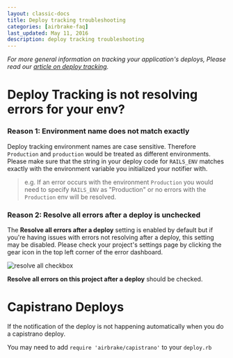 ```yaml
---
layout: classic-docs
title: Deploy tracking troubleshooting
categories: [airbrake-faq]
last_updated: May 11, 2016
description: deploy tracking troubleshooting
---
```


*For more general information on tracking your application's deploys, Please
read our [article on deploy tracking](/docs/features/deploy-tracking).*

# Deploy Tracking is not resolving errors for your env?

### Reason 1: Environment name does not match exactly

Deploy tracking environment names are case sensitive.  Therefore `Production`
and `production` would be treated as different environments.  Please make sure
that the string in your deploy code for `RAILS_ENV` matches exactly with the
environment variable you initialized your notifier with.

> e.g.  If an error occurs with the environment `Production` you would need
to specify `RAILS_ENV` as "Production" or no errors with the `Production`
env will be resolved.

### Reason 2: **Resolve all errors after a deploy** is unchecked

The **Resolve all errors after a deploy** setting is enabled by default but if
you're having issues with errors not resolving after a deploy, this setting may
be disabled.  Please check your project's settings page by clicking the gear
icon in the top left corner of the error dashboard.

![resolve all checkbox](/docs/assets/img/docs/airbrake/resolve_all_checkbox.png)

**Resolve all errors on this project after a deploy** should be checked.

# Capistrano Deploys
If the notification of the deploy is not happening automatically when you do a
capistrano deploy.

You may need to add `require 'airbrake/capistrano'` to your `deploy.rb`
